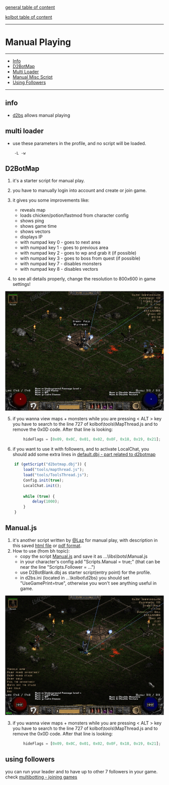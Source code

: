 [general table of content](https://github.com/blizzhackers/documentation/#diablo-2-botting-system)

[kolbot table of content](https://github.com/blizzhackers/documentation/tree/master/kolbot/#kolbot)

---

# Manual Playing

---

* [Info](#info)
* [D2BotMap](#d2botmap)
* [Multi Loader](#multi-loader)
* [Manual Misc Script](#manualjs)
* [Using Followers](#using-followers)

---

## info

* [d2bs](https://github.com/kolton/d2bot-with-kolbot) allows manual playing

## multi loader

* use these parameters in the profile, and no script will be loaded.
```
	-L -w
```

## D2BotMap

1. it's a starter script for manual play.
2. you have to manually login into account and create or join game.
3. it gives you some improvements like:

	* reveals map
	* loads chicken/potion/fastmod from character config
	* shows ping
	* shows game time
	* shows vectors
	* displays IP
	* with numpad key 0 - goes to next area
	* with numpad key 1 - goes to previous area
	* with numpad key 2 - goes to wp and grab it (if possible)
	* with numpad key 3 - goes to boss from quest (if possible)
	* with numpad key 7 - disables monsters
	* with numpad key 8 - disables vectors

4. to see all details properly, change the resolution to 800x600 in game settings!

![D2BotMap](assets/kolbot-manualplayD2BotMap.jpg)

5. if you wanna view maps + monsters while you are pressing < ALT > key you have to search to the line 727 of kolbot\tools\MapThread.js and to remove the 0x0D code. After that line is looking:
```javascript
        hideFlags = [0x09, 0x0C, 0x01, 0x02, 0x0F, 0x18, 0x19, 0x21];
```
6. if you want to use it with followers, and to activate LocalChat, you should add some extra lines in [default.dbj - part related to d2botmap](https://github.com/kolton/d2bot-with-kolbot/blob/master/d2bs/kolbot/default.dbj#L40-L47)
```javascript
	if (getScript("d2botmap.dbj")) {
		load("tools/mapthread.js");
		load("tools/ToolsThread.js");
		Config.init(true);
		LocalChat.init();

		while (true) {
			delay(1000);
		}
	}
```

## Manual.js

1. it's another script written by [@Laz](https://github.com/laztheripper) for manual play, with description in this saved [html file](assets/ManualPlayScriptWithPacketSniffingToolsAndMore.html) or [pdf format](https://github.com/blizzhackers/bhfiles/blob/master/pdf%20saved%20pages/d2bs%20script%20development/Manual%20play%20script%20with%20packet%20sniffing%20tools%20and%20more.pdf). 
2. How to use (from bh topic):
	* copy the script [Manual.js](https://raw.githubusercontent.com/blizzhackers/documentation/master/kolbot/scripts/Manual.js) and save it as ...\libs\bots\Manual.js
	* in your character's config add "Scripts.Manual = true;" (that can be near the line "Scripts.Follower = ...")
	* use D2BotBlank.dbj as starter script(entry point) for the profile.
	* in d2bs.ini (located in ...\kolbot\d2bs) you should set "UseGamePrint=true", otherwise you won't see anything useful in game.

![Manual.js](assets/kolbot-manualplayMiscScript.jpg)

3. if you wanna view maps + monsters while you are pressing < ALT > key you have to search to the line 727 of kolbot\tools\MapThread.js and to remove the 0x0D code. After that line is looking:
```javascript
        hideFlags = [0x09, 0x0C, 0x01, 0x02, 0x0F, 0x18, 0x19, 0x21];
```

## using followers

you can run your leader and to have up to other 7 followers in your game.
check [multibotting - joining games](https://github.com/blizzhackers/documentation/blob/master/kolbot/MultiBotting.md/#joining-games)
